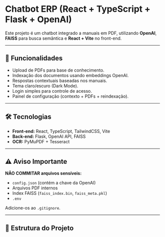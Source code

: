 # Chatbot ERP (React + TypeScript + Flask + OpenAI)

Este projeto é um chatbot integrado a manuais em PDF, utilizando **OpenAI**, **FAISS** para busca semântica e **React + Vite** no front-end.

---

## 🚀 Funcionalidades

- Upload de PDFs para base de conhecimento.
- Indexação dos documentos usando embeddings OpenAI.
- Respostas contextuais baseadas nos manuais.
- Tema claro/escuro (Dark Mode).
- Login simples para controle de acesso.
- Painel de configuração (contexto + PDFs + reindexação).

---

## 🛠 Tecnologias

- **Front-end:** React, TypeScript, TailwindCSS, Vite
- **Back-end:** Flask, OpenAI API, FAISS
- **OCR:** PyMuPDF + Tesseract

---

## ⚠️ Aviso Importante

**NÃO COMMITAR arquivos sensíveis:**
- `config.json` (contém a chave da OpenAI)
- Arquivos PDF internos
- Index FAISS (`faiss_index.bin`, `faiss_meta.pkl`)
- `.env`

Adicione-os ao `.gitignore`.

---

## 📂 Estrutura do Projeto

